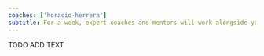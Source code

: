 ```yaml
---
coaches: ['horacio-herrera']
subtitle: For a week, expert coaches and mentors will work alongside you in Barcelona to master the React ecosystem so you return to work as a React specialist
---
```


TODO ADD TEXT
